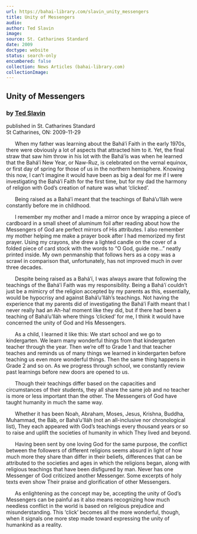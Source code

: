 ```yaml
---
url: https://bahai-library.com/slavin_unity_messengers
title: Unity of Messengers
audio: 
author: Ted Slavin
image: 
source: St. Catharines Standard
date: 2009
doctype: website
status: search-only
encumbered: false
collection: News Articles (bahai-library.com)
collectionImage: 
---
```



## Unity of Messengers

### by [Ted Slavin](https://bahai-library.com/author/Ted+Slavin)

published in St. Catharines Standard  
St Catharines, ON: 2009-11-29


      When my father was learning about the Bahá’í Faith in the early 1970s, there were obviously a lot of aspects that attracted him to it. Yet, the final straw that saw him throw in his lot with the Bahá’ís was when he learned that the Bahá’í New Year, or Naw-Ruz, is celebrated on the vernal equinox, or first day of spring for those of us in the northern hemisphere. Knowing this now, I can’t imagine it would have been as big a deal for me if I were investigating the Bahá’í Faith for the first time, but for my dad the harmony of religion with God’s creation of nature was what ‘clicked’.  
  
      Being raised as a Bahá’í meant that the teachings of Bahá’u’lláh were constantly before me in childhood.  
  
      I remember my mother and I made a mirror once by wrapping a piece of cardboard in a small sheet of aluminum foil after reading about how the Messengers of God are perfect mirrors of His attributes. I also remember my mother helping me make a prayer book after I had memorized my first prayer. Using my crayons, she drew a lighted candle on the cover of a folded piece of card stock with the words to “O God, guide me...” neatly printed inside. My own penmanship that follows hers as a copy was a scrawl in comparison that, unfortunately, has not improved much in over three decades.  
  
      Despite being raised as a Bahá’í, I was always aware that following the teachings of the Bahá’í Faith was my responsibility. Being a Bahá’í couldn’t just be a mimicry of the religion accepted by my parents as this, essentially, would be hypocrisy and against Bahá’u’lláh’s teachings. Not having the experience that my parents did of investigating the Bahá’í Faith meant that I never really had an Ah-ha! moment like they did, but if there had been a teaching of Bahá’u’lláh where things ‘clicked’ for me, I think it would have concerned the unity of God and His Messengers.  
  
      As a child, I learned it like this: We start school and we go to kindergarten. We learn many wonderful things from that kindergarten teacher through the year. Then we’re off to Grade 1 and that teacher teaches and reminds us of many things we learned in kindergarten before teaching us even more wonderful things. Then the same thing happens in Grade 2 and so on. As we progress through school, we constantly review past learnings before new doors are opened to us.  
  
      Though their teachings differ based on the capacities and circumstances of their students, they all share the same job and no teacher is more or less important than the other. The Messengers of God have taught humanity in much the same way.  
  
      Whether it has been Noah, Abraham, Moses, Jesus, Krishna, Buddha, Muhammad, the Báb, or Bahá’u’lláh (not an all-inclusive nor chronological list), They each appeared with God’s teachings every thousand years or so to raise and uplift the societies of humanity in which They lived and beyond.  
  
      Having been sent by one loving God for the same purpose, the conflict between the followers of different religions seems absurd in light of how much more they share than differ in their beliefs, differences that can be attributed to the societies and ages in which the religions began, along with religious teachings that have been disfigured by man. Never has one Messenger of God criticized another Messenger. Some excerpts of holy texts even show Their praise and glorification of other Messengers.  
  
      As enlightening as the concept may be, accepting the unity of God’s Messengers can be painful as it also means recognizing how much needless conflict in the world is based on religious prejudice and misunderstanding. This ‘click’ becomes all the more wonderful, though, when it signals one more step made toward expressing the unity of humankind as a reality.